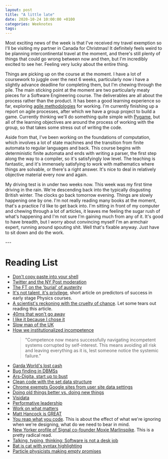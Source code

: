 ```yaml
---
layout: post
title: "A little late"
date: 2020-10-24 10:00:00 +0100
categories: Weeknotes
tags:
---
```


Most exciting news of the week is that I've received my travel exemption so
I'll be visiting my partner in Canada for Christmas! It definitely feels weird
to be planning intercontinental travel at the moment<!--more-->, and there's still plenty
of things that could go wrong between now and then, but I'm incredibly excited
to see her. Feeling very lucky about the entire thing.

Things are picking up on the course at the moment. I have a lot of coursework
to juggle over the next 6 weeks, particularly now i have a slightly advance
deadline for completing them, but I'm chewing through the pile. The main
sticking point at the moment are two particularly meaty pieces for a Software
Engineering course. The deliverables are all about the process rather than the
product. It has been a good learning experience so far, exploring [agile
methodologies](https://agilemanifesto.org/) for working.  I'm currently
finishing up a report on agile processes, after which we have a group project
to build a game. Currently thinking we'll do something quite simple with
[Pygame](https://www.pygame.org), but all of the learning objectives are around the process of working
with the group, so that takes some stress out of writing the code.

Aside from that, I've been working on the foundations of computation, which
involves a lot of state machines and the transition from finite automata to
regular languages and back. This course begins with deterministic finite
automata and ends with writing a parser, the first step along the way to a
compiler, so it's satisfyingly low level. The teaching is fantastic, and it's
immensely satisfying to work with mathematics where things are solvable, or
there's a right answer. It's nice to deal in relatively objective material
every now and again.

My driving test is in under two weeks now. This week was my first time driving
in the rain. We're descending back into the typically disgusting British
winter. The clocks go back tomorrow evening. Things are slowly happening one by
one. I'm not really reading many books at the moment, that's a practice I'd
like to get back into. I'm sitting in front of my computer and chewing through
a lot of articles, it leaves me feeling the sugar rush of what's happening and
I'm not sure I'm gaining much from any of it. It's good to have breadth, but I
worry about convincing myself I'm an armchair expert, running around spouting
shit. Well that's fixable anyway. Just have to sit down and do the work.

---<br>
# Reading List
- [Don't copy paste into your shell](https://briantracy.xyz/writing/copy-paste-shell.html)
- [Twitter and the NY Post moderation](https://aelkus.github.io/eris/2020/10/15/modx2.html)
- [The FT on the 'burial' of austerity](https://www.ft.com/content/0940e381-647a-4531-8787-e8c7dafbd885)
- [It's not talent, it's privilege](https://www.aps.org/publications/apsnews/202010/backpage.cfm), short article on predictors of success in early stage Physics courses.
- [A scientist's reckoning with the cruelty of chance](https://www.newyorker.com/culture/personal-history/a-scientists-reckoning-with-the-cruelty-of-chance). Let some tears out reading this article.
- [40ms that won't go away](http://rachelbythebay.com/w/2020/10/14/lag/)
- [I like it because I chose it](https://hub.jhu.edu/2020/10/02/babies-prefer-what-they-choose-even-when-random/)
- [Slow map of the UK](https://www.bbc.co.uk/news/uk-54562137)
- [How we institutionalized incompetence](https://charleshughsmith.blogspot.com/2020/10/how-we-institutionalized-incompetence.html)
	> "Competence now means successfully navigating incompetent systems corrupted by self-interest. This means avoiding all risk and leaving everything as it is, lest someone notice the systemic failure."
- [Garda World's lost cash](https://projects.tampabay.com/projects/2020/investigations/garda-world/vaults/)
- [Bug finding in DBMSs](https://pingcap.com/blog/lessons-from-tidb-no.-1-bug-hunters-who-have-found-over-400-bugs-in-popular-dbmss)
- [Ars-Digita, start up to bust](https://random.waxy.org/arsdigita/)
- [Clean code with the set data structure](https://www.sankalpjonna.com/posts/the-set-data-structure-saved-me-from-a-world-of-pain)
- [Chrome exempts Google sites from user site data settings](https://lapcatsoftware.com/articles/chrome-google.html)
- [Doing old things better vs. doing new things](https://a16z.com/2020/10/18/doing-old-things-better-vs-doing-brand-new-things/)
- [Visidata](https://www.visidata.org/)
- [Performative leadership](https://lethain.com/performative-leadership/)
- [Work on what matters](https://lethain.com/work-on-what-matters/)
- [Matt Hancock is GREAT](https://members.tortoisemedia.com/2020/10/05/201005-test-and-trace-slow-news-audio-hancock-is-great-plus-transcript/content.html)
- [You reap what you code](https://ferd.ca/you-reap-what-you-code.html). This is about the effect of what we're ignoring when we're designing, what do we need to bear in mind.
- [New Yorker profile of Signal co-founder Moxie Marlinspike](https://www.newyorker.com/magazine/2020/10/26/taking-back-our-privacy). This is a pretty radical read.
- [Talking, typing, thinking: Software is not a desk job](https://daniel.fone.net.nz/blog/2020/10/21/talking-typing-thinking-software-is-not-a-desk-job/)
- [Bat is cat with syntax highlighting](https://github.com/sharkdp/bat/)
- [Particle physicists making empty promises](https://backreaction.blogspot.com/2020/10/particle-physicists-continue-to-make.html)
